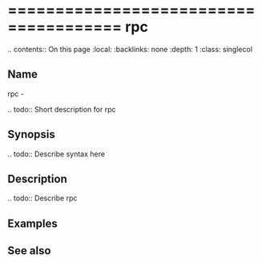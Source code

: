 

======================================
rpc
======================================

.. contents:: On this page
    :local:
    :backlinks: none
    :depth: 1
    :class: singlecol

Name
----
rpc - 

.. todo::
    Short description for rpc

Synopsis
--------
.. todo::
   Describe syntax here

Description
-----------
.. todo::
    Describe rpc

Examples
--------

See also
--------

